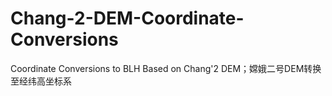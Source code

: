 # Chang-2-DEM-Coordinate-Conversions
Coordinate Conversions to BLH Based on Chang'2 DEM；嫦娥二号DEM转换至经纬高坐标系
